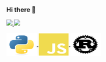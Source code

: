 ### Hi there 👋

<div>
  <a href="https://github.com/melkibalbino?tab=repositories">
  <img height="178em" src="https://github-readme-stats.vercel.app/api?username=melkibalbino&show_icons=true&theme=tokyonight&include_all_commits=true&count_private=true"/>
  <img height="178em" src="https://github-readme-stats.vercel.app/api/top-langs/?username=melkibalbino&layout=compact&langs_count=7&theme=tokyonight"/>
</div>
<div style="display: inline_block"><br>
  <img align="center" alt="Python" height="60" width="80" src="https://raw.githubusercontent.com/devicons/devicon/master/icons/python/python-original.svg">
  <img align="center" alt="Js" height="60" width="80" src="https://raw.githubusercontent.com/devicons/devicon/master/icons/javascript/javascript-plain.svg">
  <img align="center" alt="RustLang" height="60" width="80" src="https://raw.githubusercontent.com/devicons/devicon/master/icons/rust/rust-plain.svg">
  <!--img align="right" alt="Rafa-yoda" src="https://cdn.discordapp.com/attachments/795358919417397249/825430589581688872/hi.gif"-->
</div>
